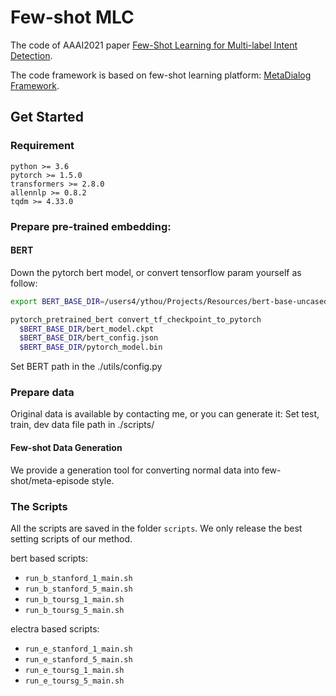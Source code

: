 # Few-shot MLC

The code of AAAI2021 paper [Few-Shot Learning for Multi-label Intent Detection](https://arxiv.org/abs/2010.05256).

The code framework is based on few-shot learning platform: [MetaDialog Framework](https://github.com/AtmaHou/MetaDialog).

## Get Started
### Requirement
```
python >= 3.6
pytorch >= 1.5.0
transformers >= 2.8.0
allennlp >= 0.8.2
tqdm >= 4.33.0
```

### Prepare pre-trained embedding:
#### BERT
Down the pytorch bert model, or convert tensorflow param yourself as follow:
```bash
export BERT_BASE_DIR=/users4/ythou/Projects/Resources/bert-base-uncased/uncased_L-12_H-768_A-12/

pytorch_pretrained_bert convert_tf_checkpoint_to_pytorch
  $BERT_BASE_DIR/bert_model.ckpt
  $BERT_BASE_DIR/bert_config.json
  $BERT_BASE_DIR/pytorch_model.bin
```
Set BERT path in the ./utils/config.py

### Prepare data
Original data is available by contacting me, or you can generate it:
Set test, train, dev data file path in ./scripts/

#### Few-shot Data Generation
We provide a generation tool for converting normal data into few-shot/meta-episode style. 


### The Scripts

All the scripts are saved in the folder `scripts`.
We only release the best setting scripts of our method.

bert based scripts:
- `run_b_stanford_1_main.sh`
- `run_b_stanford_5_main.sh`
- `run_b_toursg_1_main.sh`
- `run_b_toursg_5_main.sh`

electra based scripts:
- `run_e_stanford_1_main.sh`
- `run_e_stanford_5_main.sh`
- `run_e_toursg_1_main.sh`
- `run_e_toursg_5_main.sh`



